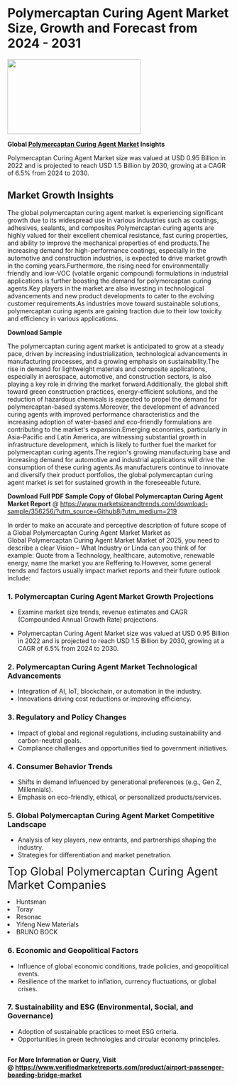 <H1>Polymercaptan Curing Agent Market Size, Growth and Forecast from 2024 - 2031</H1><img class="aligncenter size-medium wp-image-584254" src="https://thirdeyenews.in/wp-content/uploads/2024/09/Global-Market-Research-300x168.jpeg" alt="" width="300" height="168" /><p><strong>Global&nbsp;<a href="https://www.marketsizeandtrends.com/download-sample/356256/?utm_source=Github8j?utm_medium=219">Polymercaptan Curing Agent Market</a> Insights</strong></p><p>Polymercaptan Curing Agent Market size was valued at USD 0.95 Billion in 2022 and is projected to reach USD 1.5 Billion by 2030, growing at a CAGR of 6.5% from 2024 to 2030.</p><p><h2>Market Growth Insights</h2> <p>The global polymercaptan curing agent market is experiencing significant growth due to its widespread use in various industries such as coatings, adhesives, sealants, and composites.Polymercaptan curing agents are highly valued for their excellent chemical resistance, fast curing properties, and ability to improve the mechanical properties of end products.The increasing demand for high-performance coatings, especially in the automotive and construction industries, is expected to drive market growth in the coming years.Furthermore, the rising need for environmentally friendly and low-VOC (volatile organic compound) formulations in industrial applications is further boosting the demand for polymercaptan curing agents.Key players in the market are also investing in technological advancements and new product developments to cater to the evolving customer requirements.As industries move toward sustainable solutions, polymercaptan curing agents are gaining traction due to their low toxicity and efficiency in various applications.</p> <p><strong>Download Sample</strong></p> <p>The polymercaptan curing agent market is anticipated to grow at a steady pace, driven by increasing industrialization, technological advancements in manufacturing processes, and a growing emphasis on sustainability.The rise in demand for lightweight materials and composite applications, especially in aerospace, automotive, and construction sectors, is also playing a key role in driving the market forward.Additionally, the global shift toward green construction practices, energy-efficient solutions, and the reduction of hazardous chemicals is expected to propel the demand for polymercaptan-based systems.Moreover, the development of advanced curing agents with improved performance characteristics and the increasing adoption of water-based and eco-friendly formulations are contributing to the market's expansion.Emerging economies, particularly in Asia-Pacific and Latin America, are witnessing substantial growth in infrastructure development, which is likely to further fuel the market for polymercaptan curing agents.The region's growing manufacturing base and increasing demand for automotive and industrial applications will drive the consumption of these curing agents.As manufacturers continue to innovate and diversify their product portfolios, the global polymercaptan curing agent market is set for sustained growth in the foreseeable future.<p><span class=""><strong>Download Full PDF Sample Copy of Global Polymercaptan Curing Agent Market Report</strong> @ <a href="https://www.marketsizeandtrends.com/download-sample/356256/?utm_source=Github8j?utm_medium=219" target="_blank">https://www.marketsizeandtrends.com/download-sample/356256/?utm_source=Github8j?utm_medium=219</a></span></p><p>In order to make an accurate and perceptive description of future scope of a Global&nbsp;Polymercaptan Curing Agent Market Market as Global&nbsp;Polymercaptan Curing Agent Market Market of 2025, you need to describe a clear Vision &ndash; What Industry or Linda can you think of for example: Quote from a Technology, healthcare, automotive, renewable energy, name the market you are Reffering to.However, some general trends and factors usually impact market reports and their future outlook include:</p><h3>1.&nbsp;<strong>Polymercaptan Curing Agent Market Growth Projections</strong></h3><ul><li>Examine market size trends, revenue estimates and CAGR (Compounded Annual Growth Rate) projections.</li><li><p>Polymercaptan Curing Agent Market size was valued at USD 0.95 Billion in 2022 and is projected to reach USD 1.5 Billion by 2030, growing at a CAGR of 6.5% from 2024 to 2030.</p></li></ul><h3>2.&nbsp;<strong>Polymercaptan Curing Agent Market Technological Advancements</strong></h3><ul><li>Integration of AI, IoT, blockchain, or automation in the industry.</li><li>Innovations driving cost reductions or improving efficiency.</li></ul><h3>3.&nbsp;<strong>Regulatory and Policy Changes</strong></h3><ul><li>Impact of global and regional regulations, including sustainability and carbon-neutral goals.</li><li>Compliance challenges and opportunities tied to government initiatives.</li></ul><h3>4.&nbsp;<strong>Consumer Behavior Trends</strong></h3><ul><li>Shifts in demand influenced by generational preferences (e.g., Gen Z, Millennials).</li><li>Emphasis on eco-friendly, ethical, or personalized products/services.</li></ul><h3>5.&nbsp;<strong>Global Polymercaptan Curing Agent Market Competitive Landscape</strong></h3><ul><li>Analysis of key players, new entrants, and partnerships shaping the industry.</li><li>Strategies for differentiation and market penetration.</li></ul><p data-pm-slice="1 1 []"><span style="color: inherit; font-family: inherit; font-size: 25px;">Top Global Polymercaptan Curing Agent Market Companies</span></p><div class="" data-test-id=""><p><li>Huntsman</li><li> Toray</li><li> Resonac</li><li> Yifeng New Materials</li><li> BRUNO BOCK</li></p></div><h3>6.&nbsp;<strong>Economic and Geopolitical Factors</strong></h3><ul><li>Influence of global economic conditions, trade policies, and geopolitical events.</li><li>Resilience of the market to inflation, currency fluctuations, or global crises.</li></ul><h3>7.&nbsp;<strong>Sustainability and ESG (Environmental, Social, and Governance)</strong></h3><ul><li>Adoption of sustainable practices to meet ESG criteria.</li><li>Opportunities in green technologies and circular economy principles.</li></ul><h2><strong style="font-size: 14px;">For More Information or Query, Visit @&nbsp;</strong><a style="background-color: #ffffff; font-size: 14px;" href="https://www.marketsizeandtrends.com/report/polymercaptan-curing-agent-market/" target="_blank">https://www.verifiedmarketreports.com/product/airport-passenger-boarding-bridge-market</a></h2>